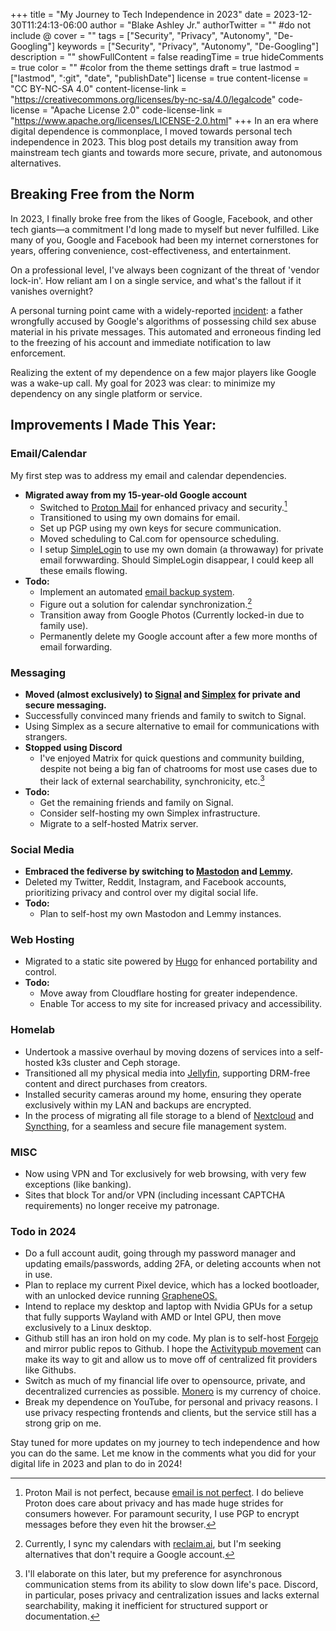 +++
title = "My Journey to Tech Independence in 2023"
date = 2023-12-30T11:24:13-06:00
author = "Blake Ashley Jr."
authorTwitter = "" #do not include @
cover = ""
tags = ["Security", "Privacy", "Autonomy", "De-Googling"]
keywords = ["Security", "Privacy", "Autonomy", "De-Googling"]
description = ""
showFullContent = false
readingTime = true
hideComments = true
color = "" #color from the theme settings
draft = true
lastmod = ["lastmod", ":git", "date", "publishDate"]
license = true
content-license = "CC BY-NC-SA 4.0"
content-license-link = "https://creativecommons.org/licenses/by-nc-sa/4.0/legalcode"
code-license = "Apache License 2.0"
code-license-link = "https://www.apache.org/licenses/LICENSE-2.0.html"
+++
In an era where digital dependence is commonplace, I moved towards personal tech independence in 2023. This blog post details my transition away from mainstream tech giants and towards more secure, private, and autonomous alternatives.

## Breaking Free from the Norm

In 2023, I finally broke free from the likes of Google, Facebook, and other tech giants—a commitment I'd long made to myself but never fulfilled. Like many of you, Google and Facebook had been my internet cornerstones for years, offering convenience, cost-effectiveness, and entertainment.

On a professional level, I've always been cognizant of the threat of 'vendor lock-in'. How reliant am I on a single service, and what's the fallout if it vanishes overnight?

A personal turning point came with a widely-reported [incident](https://web.archive.org/web/20231220165251/https://www.nytimes.com/2022/08/21/technology/google-surveillance-toddler-photo.html): a father wrongfully accused by Google's algorithms of possessing child sex abuse material in his private messages. This automated and erroneous finding led to the freezing of his account and immediate notification to law enforcement.

Realizing the extent of my dependence on a few major players like Google was a wake-up call. My goal for 2023 was clear: to minimize my dependency on any single platform or service.

## Improvements I Made This Year:

### Email/Calendar
My first step was to address my email and calendar dependencies.
- **Migrated away from my 15-year-old Google account**
  - Switched to [Proton Mail](https://proton.me/) for enhanced privacy and security.[^1]
  - Transitioned to using my own domains for email.
  - Set up PGP using my own keys for secure communication.
  - Moved scheduling to Cal.com for opensource scheduling.
  - I setup [SimpleLogin](https://simplelogin.io/) to use my own domain (a throwaway) for private email forwwarding. Should SimpleLogin disappear, I could keep all these emails flowing.
- **Todo:**
  - Implement an automated [email backup system](https://proton.me/support/proton-mail-export-tool).
  - Figure out a solution for calendar synchronization.[^2]
  - Transition away from Google Photos (Currently locked-in due to family use).
  - Permanently delete my Google account after a few more months of email forwarding.

### Messaging
- **Moved (almost exclusively) to [Signal](https://signal.org/) and [Simplex](https://simplex.chat/) for private and secure messaging.**
- Successfully convinced many friends and family to switch to Signal.
- Using Simplex as a secure alternative to email for communications with strangers. 
- **Stopped using Discord**
  - I've enjoyed Matrix for quick questions and community building, despite not being a big fan of chatrooms for most use cases due to their lack of external searchability, synchronicity, etc.[^3]
- **Todo:**
  - Get the remaining friends and family on Signal.
  - Consider self-hosting my own Simplex infrastructure.
  - Migrate to a self-hosted Matrix server.

### Social Media
- **Embraced the fediverse by switching to [Mastodon](https://joinmastodon.org/) and [Lemmy](https://join-lemmy.org/).** 
- Deleted my Twitter, Reddit, Instagram, and Facebook accounts, prioritizing privacy and control over my digital social life.
- **Todo:**
  - Plan to self-host my own Mastodon and Lemmy instances.

### Web Hosting
- Migrated to a static site powered by [Hugo](https://gohugo.io/) for enhanced portability and control.
- **Todo:**
  - Move away from Cloudflare hosting for greater independence.
  - Enable Tor access to my site for increased privacy and accessibility.

### Homelab
- Undertook a massive overhaul by moving dozens of services into a self-hosted k3s cluster and Ceph storage.
- Transitioned all my physical media into [Jellyfin](https://jellyfin.org/), supporting DRM-free content and direct purchases from creators.
- Installed security cameras around my home, ensuring they operate exclusively within my LAN and backups are encrypted.
- In the process of migrating all file storage to a blend of [Nextcloud](https://nextcloud.com/) and [Syncthing](https://syncthing.net/), for a seamless and secure file management system.

### MISC
- Now using VPN and Tor exclusively for web browsing, with very few exceptions (like banking).
- Sites that block Tor and/or VPN (including incessant CAPTCHA requirements) no longer receive my patronage.

### Todo in 2024
- Do a full account audit, going through my password manager and updating emails/passwords, adding 2FA, or deleting accounts when not in use.
- Plan to replace my current Pixel device, which has a locked bootloader, with an unlocked device running [GrapheneOS.](https://grapheneos.org/)
- Intend to replace my desktop and laptop with Nvidia GPUs for a setup that fully supports Wayland with AMD or Intel GPU, then move exclusively to a Linux desktop.
- Github still has an iron hold on my code. My plan is to self-host [Forgejo](https://forgejo.org/) and mirror public repos to Github. I hope the [Activitypub movement](https://codeberg.org/forgejo/forgejo/issues/59) can make its way to git and allow us to move off of centralized fit providers like Githubs.
- Switch as much of my financial life over to opensource, private, and decentralized currencies as possible. [Monero](https://www.getmonero.org/) is my currency of choice.
- Break my dependence on YouTube, for personal and privacy reasons. I use privacy respecting frontends and clients, but the service still has a strong grip on me.

Stay tuned for more updates on my journey to tech independence and how you can do the same. Let me know in the comments what you did for your digital life in 2023 and plan to do in 2024!

[^1]: Proton Mail is not perfect, because [email is not perfect](https://www.privacyguides.org/en/basics/email-security/#what-is-the-web-key-directory-standard). I do believe Proton does care about privacy and has made huge strides for consumers however. For paramount security, I use PGP to encrypt messages before they even hit the browser.
[^2]: Currently, I sync my calendars with [reclaim.ai](https://reclaim.ai/), but I'm seeking alternatives that don't require a Google account.
[^3]: I'll elaborate on this later, but my preference for asynchronous communication stems from its ability to slow down life's pace. Discord, in particular, poses privacy and centralization issues and lacks external searchability, making it inefficient for structured support or documentation.
